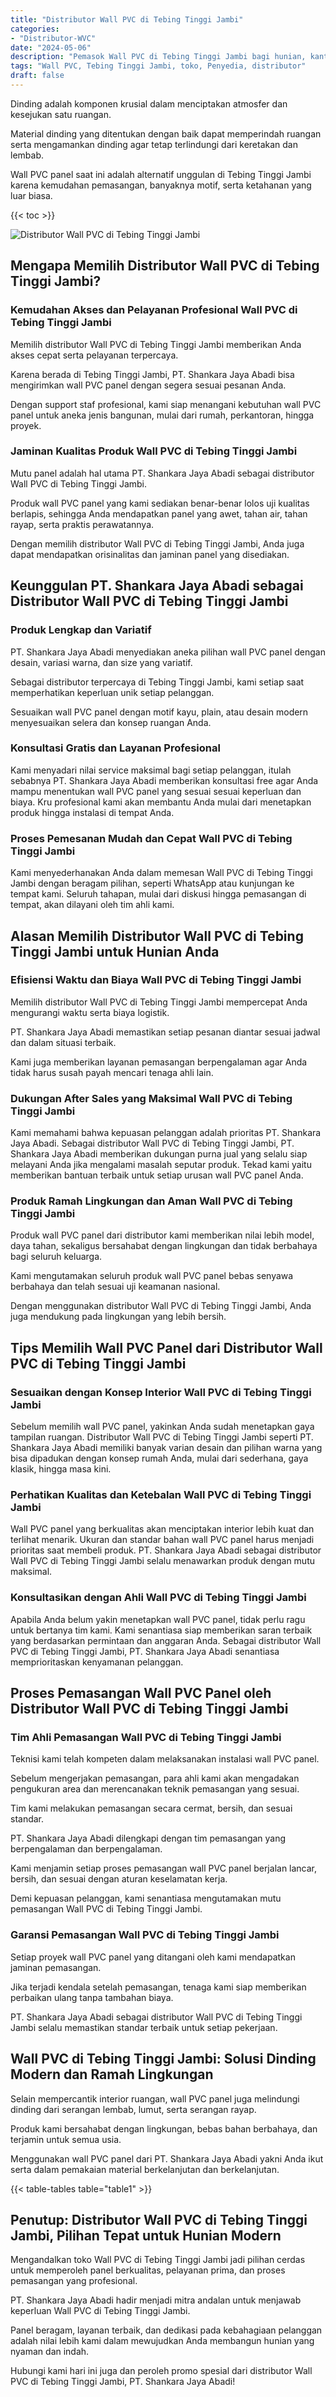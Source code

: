 ```yaml
---
title: "Distributor Wall PVC di Tebing Tinggi Jambi"
categories: 
- "Distributor-WVC"
date: "2024-05-06"
description: "Pemasok Wall PVC di Tebing Tinggi Jambi bagi hunian, kantor, serta toko. Produk terbaik, variasi motif, variasi warna modern, dengan servis pemasangan ditangani oleh tenaga ahli berpengalaman serta kepastian resmi!|Layanan penjualan Wall PVC di Tebing Tinggi Jambi bagi keperluan rumah, office, atau gerai, dengan material unggulan dan penempatan oleh teknisi ahli dan jaminan resmi.|Alternatif Wall PVC di Tebing Tinggi Jambi yang terbukti untuk hunian, kantor, dan toko, bersama panel berkualitas dan penempatan ditangani oleh teknisi profesional dan kepastian resmi.|Penyediaan Wall PVC di Tebing Tinggi Jambi untuk rumah, perkantoran, dan toko, dengan material terbaik dan instalasi ditangani oleh teknisi ahli, lengkap beserta kepastian resmi.}"
tags: "Wall PVC, Tebing Tinggi Jambi, toko, Penyedia, distributor"
draft: false
---
```


Dinding adalah komponen krusial dalam menciptakan atmosfer dan kesejukan satu ruangan.

Material dinding yang ditentukan dengan baik dapat memperindah ruangan serta mengamankan dinding agar tetap terlindungi dari keretakan dan lembab.

Wall PVC panel saat ini adalah alternatif unggulan di Tebing Tinggi Jambi karena kemudahan pemasangan, banyaknya motif, serta ketahanan yang luar biasa.

{{< toc >}}

![Distributor Wall PVC di Tebing Tinggi Jambi](/images/Distributor-WVC/Distributor-Wall-PVC-di-Tebing-Tinggi-Jambi.png)


## Mengapa Memilih Distributor Wall PVC di Tebing Tinggi Jambi?

### Kemudahan Akses dan Pelayanan Profesional Wall PVC di Tebing Tinggi Jambi

Memilih distributor Wall PVC di Tebing Tinggi Jambi memberikan Anda akses cepat serta pelayanan terpercaya.

Karena berada di Tebing Tinggi Jambi, PT. Shankara Jaya Abadi bisa mengirimkan wall PVC panel dengan segera sesuai pesanan Anda.

Dengan support staf profesional, kami siap menangani kebutuhan wall PVC panel untuk aneka jenis bangunan, mulai dari rumah, perkantoran, hingga proyek.

### Jaminan Kualitas Produk Wall PVC di Tebing Tinggi Jambi

Mutu panel adalah hal utama PT. Shankara Jaya Abadi sebagai distributor Wall PVC di Tebing Tinggi Jambi.

Produk wall PVC panel yang kami sediakan benar-benar lolos uji kualitas berlapis, sehingga Anda mendapatkan panel yang awet, tahan air, tahan rayap, serta praktis perawatannya.

Dengan memilih distributor Wall PVC di Tebing Tinggi Jambi, Anda juga dapat mendapatkan orisinalitas dan jaminan panel yang disediakan.

## Keunggulan PT. Shankara Jaya Abadi sebagai Distributor Wall PVC di Tebing Tinggi Jambi

### Produk Lengkap dan Variatif

PT. Shankara Jaya Abadi menyediakan aneka pilihan wall PVC panel dengan desain, variasi warna, dan size yang variatif.

Sebagai distributor terpercaya di Tebing Tinggi Jambi, kami setiap saat memperhatikan keperluan unik setiap pelanggan.

Sesuaikan wall PVC panel dengan motif kayu, plain, atau desain modern menyesuaikan selera dan konsep ruangan Anda.

### Konsultasi Gratis dan Layanan Profesional

Kami menyadari nilai service maksimal bagi setiap pelanggan, itulah sebabnya PT. Shankara Jaya Abadi memberikan konsultasi free agar Anda mampu menentukan wall PVC panel yang sesuai sesuai keperluan dan biaya. Kru profesional kami akan membantu Anda mulai dari menetapkan produk hingga instalasi di tempat Anda.

### Proses Pemesanan Mudah dan Cepat Wall PVC di Tebing Tinggi Jambi

Kami menyederhanakan Anda dalam memesan Wall PVC di Tebing Tinggi Jambi dengan beragam pilihan, seperti WhatsApp atau kunjungan ke tempat kami. Seluruh tahapan, mulai dari diskusi hingga pemasangan di tempat, akan dilayani oleh tim ahli kami.

## Alasan Memilih Distributor Wall PVC di Tebing Tinggi Jambi untuk Hunian Anda

### Efisiensi Waktu dan Biaya Wall PVC di Tebing Tinggi Jambi

Memilih distributor Wall PVC di Tebing Tinggi Jambi mempercepat Anda mengurangi waktu serta biaya logistik.

PT. Shankara Jaya Abadi memastikan setiap pesanan diantar sesuai jadwal dan dalam situasi terbaik.

Kami juga memberikan layanan pemasangan berpengalaman agar Anda tidak harus susah payah mencari tenaga ahli lain.

### Dukungan After Sales yang Maksimal Wall PVC di Tebing Tinggi Jambi

Kami memahami bahwa kepuasan pelanggan adalah prioritas PT. Shankara Jaya Abadi. Sebagai distributor Wall PVC di Tebing Tinggi Jambi, PT. Shankara Jaya Abadi memberikan dukungan purna jual yang selalu siap melayani Anda jika mengalami masalah seputar produk. Tekad kami yaitu memberikan bantuan terbaik untuk setiap urusan wall PVC panel Anda.

### Produk Ramah Lingkungan dan Aman Wall PVC di Tebing Tinggi Jambi

Produk wall PVC panel dari distributor kami memberikan nilai lebih model, daya tahan, sekaligus bersahabat dengan lingkungan dan tidak berbahaya bagi seluruh keluarga.

Kami mengutamakan seluruh produk wall PVC panel bebas senyawa berbahaya dan telah sesuai uji keamanan nasional.

Dengan menggunakan distributor Wall PVC di Tebing Tinggi Jambi, Anda juga mendukung pada lingkungan yang lebih bersih.

## Tips Memilih Wall PVC Panel dari Distributor Wall PVC di Tebing Tinggi Jambi

### Sesuaikan dengan Konsep Interior Wall PVC di Tebing Tinggi Jambi

Sebelum memilih wall PVC panel, yakinkan Anda sudah menetapkan gaya tampilan ruangan. Distributor Wall PVC di Tebing Tinggi Jambi seperti PT. Shankara Jaya Abadi memiliki banyak varian desain dan pilihan warna yang bisa dipadukan dengan konsep rumah Anda, mulai dari sederhana, gaya klasik, hingga masa kini.

### Perhatikan Kualitas dan Ketebalan Wall PVC di Tebing Tinggi Jambi

Wall PVC panel yang berkualitas akan menciptakan interior lebih kuat dan terlihat menarik. Ukuran dan standar bahan wall PVC panel harus menjadi prioritas saat membeli produk. PT. Shankara Jaya Abadi sebagai distributor Wall PVC di Tebing Tinggi Jambi selalu menawarkan produk dengan mutu maksimal.

### Konsultasikan dengan Ahli Wall PVC di Tebing Tinggi Jambi

Apabila Anda belum yakin menetapkan wall PVC panel, tidak perlu ragu untuk bertanya tim kami. Kami senantiasa siap memberikan saran terbaik yang berdasarkan permintaan dan anggaran Anda. Sebagai distributor Wall PVC di Tebing Tinggi Jambi, PT. Shankara Jaya Abadi senantiasa memprioritaskan kenyamanan pelanggan.

## Proses Pemasangan Wall PVC Panel oleh Distributor Wall PVC di Tebing Tinggi Jambi

### Tim Ahli Pemasangan Wall PVC di Tebing Tinggi Jambi

Teknisi kami telah kompeten dalam melaksanakan instalasi wall PVC panel.

Sebelum mengerjakan pemasangan, para ahli kami akan mengadakan pengukuran area dan merencanakan teknik pemasangan yang sesuai.

Tim kami melakukan pemasangan secara cermat, bersih, dan sesuai standar.

PT. Shankara Jaya Abadi dilengkapi dengan tim pemasangan yang berpengalaman dan berpengalaman.

Kami menjamin setiap proses pemasangan wall PVC panel berjalan lancar, bersih, dan sesuai dengan aturan keselamatan kerja.

Demi kepuasan pelanggan, kami senantiasa mengutamakan mutu pemasangan Wall PVC di Tebing Tinggi Jambi.

### Garansi Pemasangan Wall PVC di Tebing Tinggi Jambi

Setiap proyek wall PVC panel yang ditangani oleh kami mendapatkan jaminan pemasangan.

Jika terjadi kendala setelah pemasangan, tenaga kami siap memberikan perbaikan ulang tanpa tambahan biaya.

PT. Shankara Jaya Abadi sebagai distributor Wall PVC di Tebing Tinggi Jambi selalu memastikan standar terbaik untuk setiap pekerjaan.

## Wall PVC di Tebing Tinggi Jambi: Solusi Dinding Modern dan Ramah Lingkungan

Selain mempercantik interior ruangan, wall PVC panel juga melindungi dinding dari serangan lembab, lumut, serta serangan rayap.

Produk kami bersahabat dengan lingkungan, bebas bahan berbahaya, dan terjamin untuk semua usia.

Menggunakan wall PVC panel dari PT. Shankara Jaya Abadi yakni Anda ikut serta dalam pemakaian material berkelanjutan dan berkelanjutan.

{{< table-tables table="table1" >}}

## Penutup: Distributor Wall PVC di Tebing Tinggi Jambi, Pilihan Tepat untuk Hunian Modern

Mengandalkan toko Wall PVC di Tebing Tinggi Jambi jadi pilihan cerdas untuk memperoleh panel berkualitas, pelayanan prima, dan proses pemasangan yang profesional.

PT. Shankara Jaya Abadi hadir menjadi mitra andalan untuk menjawab keperluan Wall PVC di Tebing Tinggi Jambi.

Panel beragam, layanan terbaik, dan dedikasi pada kebahagiaan pelanggan adalah nilai lebih kami dalam mewujudkan Anda membangun hunian yang nyaman dan indah.

Hubungi kami hari ini juga dan peroleh promo spesial dari distributor Wall PVC di Tebing Tinggi Jambi, PT. Shankara Jaya Abadi!